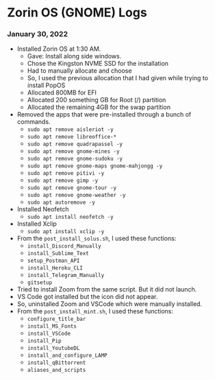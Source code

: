 # Zorin OS (GNOME) Logs

### January 30, 2022

-   Installed Zorin OS at 1:30 AM.
    -   Gave: Install along side windows.
    -   Chose the Kingston NVME SSD for the installation
    -   Had to manually allocate and choose
    -   So, I used the previous allocation that I had given while trying
        to install PopOS
    -   Allocated 800MB for EFI
    -   Allocated 200 something GB for Root (/) partition
    -   Allocated the remaining 4GB for the swap partition
-   Removed the apps that were pre-installed through a bunch of commands.
    -   `sudo apt remove aisleriot -y`
    -   `sudo apt remove libreoffice-*`
    -   `sudo apt remove quadrapassel -y`
    -   `sudo apt remove gnome-mines -y`
    -   `sudo apt remove gnome-sudoku -y`
    -   `sudo apt remove gnome-maps gnome-mahjongg -y`
    -   `sudo apt remove pitivi -y`
    -   `sudo apt remove gimp -y`
    -   `sudo apt remove gnome-tour -y`
    -   `sudo apt remove gnome-weather -y`
    -   `sudo apt autoremove -y`
-   Installed Neofetch
    -   `sudo apt install neofetch -y`
-   Installed Xclip
    -   `sudo apt install xclip -y`
-   From the `post_install_solus.sh`, I used these functions:
    -   `install_Discord_Manually`
    -   `install_Sublime_Text`
    -   `setup_Postman_API`
    -   `install_Heroku_CLI`
    -   `install_Telegram_Manually`
    -   `gitsetup`
-   Tried to install Zoom from the same script. But it did not launch.
-   VS Code got installed but the icon did not appear.
-   So, uninstalled Zoom and VSCode which were manually installed.
-   From the `post_install_mint.sh`, I used these functions:
    -   `configure_title_bar`
    -   `install_MS_Fonts`
    -   `install_VSCode`
    -   `install_Pip`
    -   `install_YoutubeDL`
    -   `install_and_configure_LAMP`
    -   `install_qBittorrent`
    -   `aliases_and_scripts`
